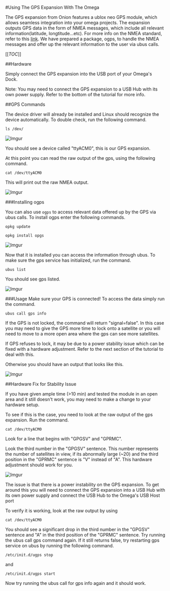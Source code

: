 #Using The GPS Expansion With The Omega

The GPS expansion from Onion features a ublox neo GPS module, which allows seamless integration into your omega projects. The expansion outputs GPS data in the form of NMEA messages, which include all relevant information(latitude, longtitude...etc). For more info on the NMEA standard, refer to this [link](http://www.gpsinformation.org/dale/nmea.htm). We have prepared a package, ogps, to handle the NMEA messages and offer up the relevant information to the user via ubus calls. 

[[_TOC_]]

[//]: # (Hardware Setup)
##Hardware 

Simply connect the GPS expansion into the USB port of your Omega's Dock.

Note: 
You may need to connect the GPS expansion to a USB Hub with its own power supply. Refer to the bottom of the tutorial for more info. 

##GPS Commands

The device driver will already be installed and Linux should recognize the device automatically. To double check, run the following command.

```
ls /dev/
```

![Imgur](http://i.imgur.com/dHn2YfE.png)

You should see a device called "ttyACM0", this is our GPS expansion.

At this point you can read the raw output of the gps, using the following command.

```
cat /dev/ttyACM0
```
This will print out the raw NMEA output. 

![Imgur](http://i.imgur.com/PjMzWWQ.png)


###Installing ogps

You can also use `ogps` to access relevant data offered up by the GPS via ubus calls. To install ogps enter the following commands. 

```
opkg update 
```
```
opkg install opgs
```

![Imgur](http://i.imgur.com/SLxB7QJ.png)

Now that it is installed you can access the information through ubus. To make sure the gps service has initialized, run the command.

```
ubus list 
```
You should see gps listed. 

![Imgur](http://i.imgur.com/iqhoqut.png)


###Usage
Make sure your GPS is connected! To access the data simply run the command.

```
ubus call gps info
```
If the GPS is not locked, the command will return "signal=false". In this case you may need to give the GPS more time to lock onto a satellite or you will need to move to a more open area where the gps can see more satellites. 

If GPS refuses to lock, it may be due to a power stability issue which can be fixed with a hardware adjustment. Refer to the next section of the tutorial to deal with this. 


Otherwise you should have an output that looks like this.

![Imgur](http://i.imgur.com/OHiEx6F.png)

[//]: # (Hardware fix for stability issue)
##Hardware Fix for Stability Issue

If you have given ample time (>10 min) and tested the module in an open area and it still doesn't work, you may need to make a change to your hardware setup. 

To see if this is the case, you need to look at the raw output of the gps expansion. Run the command. 

```
cat /dev/ttyACM0
```

Look for a line that begins with "GPGSV" and "GPRMC". 

Look the third number in the "GPGSV" sentence. This number represents the number of satellites in view, if its abnormally large (~20) and the third position in the "GPRMC" sentence is "V" instead of "A". This hardware adjustment should work for you. 

![Imgur](http://i.imgur.com/9uzG1oO.png)

The issue is that there is a power instability on the GPS expansion. To get around this you will need to connect the GPS expansion into a USB Hub with its own power supply and connect the USB Hub to the Omega's USB Host port

To verify it is working, look at the raw output by using

```
cat /dev/ttyACM0
```
You should see a significant drop in the third number in the "GPGSV" sentence and "A" in the third position of the "GPRMC" sentence. Try running the ubus call gps command again. If it still returns false, try restarting gps service on ubus by running the following command. 

```
/etc/init.d/ugps stop
```

and 

```
/etc/init.d/ugps start
```

Now try running the ubus call for gps info again and it should work. 



